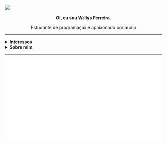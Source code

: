 <!--
**WallysFerreira/WallysFerreira** is a ✨ _special_ ✨ repository because its `README.md` (this file) appears on your GitHub profile.

Here are some ideas to get you started:

- 🔭 I’m currently working on ...
- 🌱 I’m currently learning ...
- 👯 I’m looking to collaborate on ...
- 🤔 I’m looking for help with ...
- 💬 Ask me about ...
- 📫 How to reach me: ...
- 😄 Pronouns: ...
- ⚡ Fun fact: ...

-->
<a href="https://www.linkedin.com/in/wallys-ferreira-a16b8417b/" target="_blank"><img width="30px" src="https://cdn.jsdelivr.net/npm/simple-icons@v3/icons/linkedin.svg"/></a>
<div align="center">
  <p><b>Oi, eu sou Wallys Ferreira.</b></p>
  <p>Estudante de programação e apaixonado por áudio</p>
</div>

---
<details>
  <summary><b>Interesses</b></summary>
  <ul>
    <li><i>Digital Signal Processing</i> e Áudio</li>
    <li>Desenvolvimento web</li>
    <li>Inteligência artificial</li>
    <li>Desenvolvimento de jogos</li>
  </ul>
</details>
<!-- sobre mim em topicos talvez -->
<details>
  <summary font-size="24px"><b>Sobre mim</b></summary>
  <br>
  <p>Moro em Recife e estudo Análise e Desenvolvimento de Sistemas na Faculdade Senac PE pelo Embarque Digital. Antes de começar a estudar programação atuei em jogos e produções audiovisuais indies na área de som, fazendo de tudo desde gravação de som direto até sound design e composição de música.</p>
</details>

---

<p>
  <img src="/languages.svg" align="left">
  <img src="/music.svg" align="right">  
</p>
